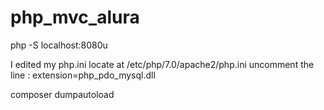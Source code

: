 # php_mvc_alura
php -S localhost:8080u

I edited my php.ini locate at /etc/php/7.0/apache2/php.ini
uncomment the line : extension=php_pdo_mysql.dll

composer dumpautoload
